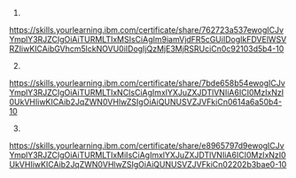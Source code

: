 1.
https://skills.yourlearning.ibm.com/certificate/share/762723a537ewogICJvYmplY3RJZCIgOiAiTURMLTIxMSIsCiAgIm9iamVjdFR5cGUiIDogIkFDVElWSVRZIiwKICAibGVhcm5lckNOVU0iIDogIjQzMjE3MjRSRUciCn0c92103d5b4-10

2.
https://skills.yourlearning.ibm.com/certificate/share/7bde658b54ewogICJvYmplY3RJZCIgOiAiTURMLTIxNCIsCiAgImxlYXJuZXJDTlVNIiA6ICI0MzIxNzI0UkVHIiwKICAib2JqZWN0VHlwZSIgOiAiQUNUSVZJVFkiCn0614a6a50b4-10

3.
https://skills.yourlearning.ibm.com/certificate/share/e8965797d9ewogICJvYmplY3RJZCIgOiAiTURMLTIxMiIsCiAgImxlYXJuZXJDTlVNIiA6ICI0MzIxNzI0UkVHIiwKICAib2JqZWN0VHlwZSIgOiAiQUNUSVZJVFkiCn02202b3bae0-10
